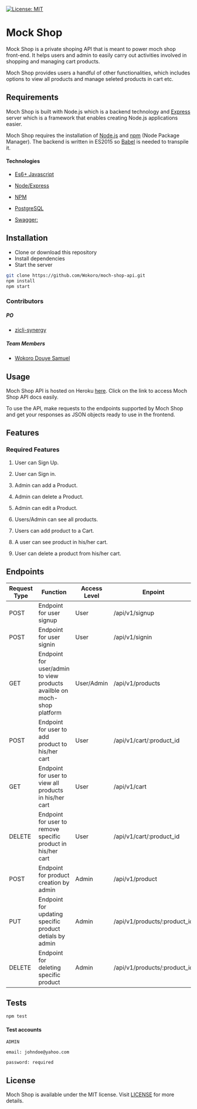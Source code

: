 [![License: MIT](https://img.shields.io/badge/License-MIT-yellow.svg)](https://opensource.org/licenses/MIT)

# Mock Shop
Mock Shop is a private shoping API that is meant to power moch shop front-end. It helps users and admin to easily carry out activities involved in shopping and managing cart products.

Moch Shop provides users a handful of other functionalities, which includes options to view all products and manage seleted products in cart etc.

## Requirements
Moch Shop is built with Node.js which is a backend technology and [Express](https://expressjs.com) server which is a framework that enables creating Node.js applications easier.

Moch Shop requires the installation of [Node.js](http://nodejs.org) and [npm](https://www.npmjs.com/) (Node Package Manager). The backend is written in ES2015 so [Babel](https://babeljs.io/) is needed to transpile it.

#### Technologies

- [Es6+ Javascript](https://www.ecma-international.org/ecma-262/9.0/index.html)

- [Node/Express](https://nodejs.org/en/)

- [NPM](npmjs.com)

- [PostgreSQL](https://www.postgresql.org/)

- [Swagger:](https://swagger.io/)

## Installation
* Clone or download this repository
* Install dependencies
* Start the server

```bash
git clone https://github.com/Wokoro/moch-shop-api.git
npm install
npm start
```

### Contributors

##### PO

- [zicli-synergy](https://github.com/zicli-synergy)

##### Team Members

- [Wokoro Douye Samuel](https://github.com/Wokoro)


## Usage
Moch Shop API is hosted on Heroku [here](https://moch-shop.herokuapp.com/api/v1/docs/). Click on the link to access Moch Shop API docs easily.

To use the API, make requests to the endpoints supported by Moch Shop and get your responses as JSON objects ready to use in the frontend.

## Features
### Required Features

1. User can Sign Up.

2. User can Sign in.

3. Admin can add a Product.

4. Admin can delete a Product.

5. Admin can edit a Product.

6. Users/Admin can see all products.

7. Users can add product to a Cart.

8. A user can see product in his/her cart.

9. User can delete a product from his/her cart.

## Endpoints


| Request Type | Function                                                                                      | Access Level                               | Enpoint                     |
| ------------ | --------------------------------------------------------------------------------------------- | ------------------------------------------ | --------------------------- |
| POST         | Endpoint for user signup                                                                                      | User                                       | /api/v1/signup                                 |                    |
| POST         | Endpoint for user signin                                                                                      | User                                       | /api/v1/signin                                |                    |
| GET         | Endpoint for user/admin to view products availble on moch-shop platform                                                                                     | User/Admin                                     | /api/v1/products                                |                    |
| POST         | Endpoint for user to add product to his/her cart                                                                                     | User                                     | /api/v1/cart/:product_id                                |                    |
| GET         | Endpoint for user to view all products in his/her cart                                                                                     | User                                     | /api/v1/cart                                |                    |
| DELETE         | Endpoint for user to remove specific product in his/her cart                                                                                     | User                                     | /api/v1/cart/:product_id                               |                    |
| POST         | Endpoint for product creation by admin                                                                                 | Admin                                      | /api/v1/product                                      |                    |
| PUT          | Endpoint for updating specific product detials by admin                                                                               | Admin                                       | /api/v1/products/:product_id                              |                    |
| DELETE          | Endpoint for deleting specific product                                                                              | Admin                                       | /api/v1/products/:product_id                              |                    |

## Tests

```Bash
npm test
```
#### Test accounts

```
ADMIN

email: johndoe@yahoo.com

password: required
```

## License
Moch Shop is available under the MIT license. Visit [LICENSE](https://github.com/Wokoro/moch-shop-api/blob/master/LICENSE.md) for more details.
